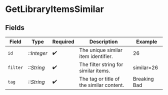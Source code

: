# GetLibraryItemsSimilar


## Fields

| Field                                    | Type                                     | Required                                 | Description                              | Example                                  |
| ---------------------------------------- | ---------------------------------------- | ---------------------------------------- | ---------------------------------------- | ---------------------------------------- |
| `id`                                     | *::Integer*                              | :heavy_check_mark:                       | The unique similar item identifier.      | 26                                       |
| `filter`                                 | *::String*                               | :heavy_check_mark:                       | The filter string for similar items.     | similar=26                               |
| `tag`                                    | *::String*                               | :heavy_check_mark:                       | The tag or title of the similar content. | Breaking Bad                             |